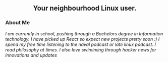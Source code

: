 <h2 align="center">Your neighbourhood Linux user.</h2>

### About Me

*I am currently in school, pushing through a Bachelors degree in Information technology. I have picked up React so expect new projects pretty soon :)* 
*I spend my free time listening to the naval podcast or late linux podcast. I read philosophy at times. I also love swimiming through hacker news for innovations and updates*
